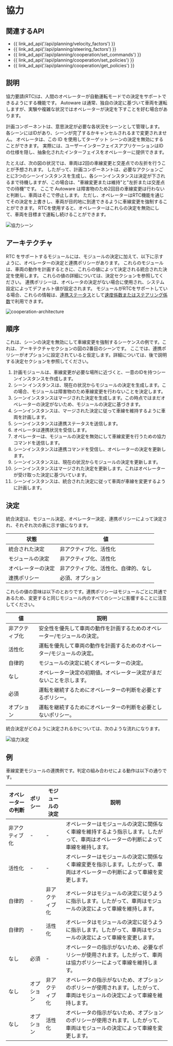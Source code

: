 # 協力

## 関連するAPI

- {{ link_ad_api('/api/planning/velocity_factors') }}
- {{ link_ad_api('/api/planning/steering_factors') }}
- {{ link_ad_api('/api/planning/cooperation/set_commands') }}
- {{ link_ad_api('/api/planning/cooperation/set_policies') }}
- {{ link_ad_api('/api/planning/cooperation/get_policies') }}

## 説明

協力要請(RTC)は、人間のオペレーターが自動運転モードでの決定をサポートできるようにする機能です。
Autoware は通常、独自の決定に基づいて車両を運転しますが、実験や複雑な状況ではオペレーターが決定を下すことを好む場合があります。

計画コンポーネントは、意思決定が必要な各状況をシーンとして管理します。
各シーンにはIDがあり、シーンが完了するかキャンセルされるまで変更されません。
オペレータは、この ID を使用してターゲット シーンの決定を無効にすることができます。
実際には、ユーザーインターフェイスアプリケーションはIDの仕様を隠し、抽象化されたインターフェイスをオペレーターに提供できます。

たとえば、次の図の状況では、車両は2回の車線変更と交差点での左折を行うことが予想されます。
したがって、計画コンポーネントは、必要なアクションごとに3つのシーンインスタンスを生成し、各シーンインスタンスは決定が下されるまで待機しますが、この場合は、"車線変更または維持"と"左折または交差点での待機"です。
ここで Autoware は障害物のため2回目の車線変更は行わないと判断し、車両はそこで停止します。
ただし、オペレーターはRTC機能を通じてその決定を上書きし、車両が目的地に到達できるように車線変更を強制することができます。
RTCを使用すると、オペレーターはこれらの決定を無効にして、車両を目標まで運転し続けることができます。

![協力シーン](./cooperation/scenes.drawio.svg)

## アーキテクチャ

RTC をサポートするモジュールには、モジュールの決定に加えて、以下に示すように、オペレーターの決定と連携ポリシーがあります。
これらのモジュールは、車両の動作を計画するときに、これらの値によって決定される統合された決定を使用します。
これらの値の詳細については、決定セクションを参照してください。
連携ポリシーは、オペレータの決定がない場合に使用され、システム設定によってデフォルト値が設定されます。
モジュールがRTCをサポートしている場合、これらの情報は、[連携ステータス](../types/autoware_adapi_v1_msgs/msg/CooperationStatus.md)として[速度係数またはステアリング係数](./planning-factors.md)で利用できます。

![cooperation-architecture](./cooperation/architecture.drawio.svg)

## 順序

これは、シーンの決定を無効にして車線変更を強制するシーケンスの例です。これは、アーキテクチャセクションの図の2番目のシーンです。
ここでは、連携ポリシーがオプションに設定されていると仮定します。詳細については、後で説明する決定セクションを参照してください。

1. 計画モジュールは、車線変更が必要な場所に近づくと、一意のIDを持つシーンインスタンスを作成します。
2. シーン インスタンスは、現在の状況からモジュールの決定を生成します。この場合、モジュールは障害物のため車線変更を行わないことを決定します。
3. シーンインスタンスはマージされた決定を生成します。この時点ではまだオペレーターの決定がないため、モジュールの決定に基づきます。
4. シーンインスタンスは、マージされた決定に従って車線を維持するように車両を計画します。
5. シーンインスタンスは連携ステータスを送信します。
6. オペレータは連携状況を受信します。
7. オペレーターは、モジュールの決定を無効にして車線変更を行うための協力コマンドを送信します。
8. シーンインスタンスは連携コマンドを受信し、オペレーターの決定を更新します。
9. シーンインスタンスは、現在の状況からモジュールの決定を更新します。
10. シーンインスタンスはマージされた決定を更新します。これはオペレーターが受け取った決定に基づいています。
11. シーンインスタンスは、統合された決定に従って車両が車線を変更するように計画します。

## 決定

統合決定は、モジュール決定、オペレーター決定、連携ポリシーによって決定され、それぞれ次の表に示す値になります。

| 状態             | 値                                 |
| ------------------ | -------------------------------------- |
| 統合された決定    | 非アクティブ化、活性化                   |
| モジュールの決定    | 非アクティブ化、活性化                   |
| オペレーターの決定  | 非アクティブ化、活性化、自律的、なし |
| 連携ポリシー | 必須、オプション                     |

これらの値の意味は以下のとおりです。連携ポリシーはモジュールごとに共通であるため、変更すると同じモジュール内のすべてのシーンに影響することに注意してください。

| 値      | 説明                                                                                |
| ---------- | ------------------------------------------------------------------------------------------ |
| 非アクティブ化 | 安全性を優先して車両の動作を計画するためのオペレーター/モジュールの決定。              |
| 活性化   | 運転を優先して車両の動作を計画するためのオペレーター/モジュールの決定。             |
| 自律的 | モジュールの決定に続くオペレーターの決定。                                     |
| なし       | オペレーター決定の初期値。オペレーター決定がまだないことを示します。 |
| 必須   | 運転を継続するためにオペレーターの判断を必要とするポリシー。                          |
| オプション   | 運転を継続するためにオペレーターの判断を必要としないポリシー。                  |

統合決定がどのように決定されるかについては、次のような流れになります。

![協力決定](./cooperation/decisions.drawio.svg)

## 例

車線変更モジュールの連携例です。判定の組み合わせによる動作は以下の通りです。

| オペレーターの判断 | ポリシー   | モジュールの決定 | 説明                                                                                                                     |
| ----------------- | -------- | --------------- | ------------------------------------------------------------------------------------------------------------------------------- |
| 非アクティブ化        | -        | -               | オペレーターはモジュールの決定に関係なく車線を維持するよう指示します。したがって、車両はオペレーターの判断によって車線を維持します。     |
| 活性化          | -        | -               | オペレーターはモジュールの決定に関係なく車線変更を指示します。したがって、車両はオペレーターの判断によって車線を変更します。 |
| 自律的        | -        | 非アクティブ化      | オペレータはモジュールの決定に従うように指示します。したがって、車両はモジュールの決定によって車線を維持します。                     |
| 自律的        | -        | 活性化        | オペレータはモジュールの決定に従うように指示します。したがって、車両はモジュールの決定によって車線を変更します。                   |
| なし              | 必須 | -               | オペレーターの指示がないため、必要なポリシーが使用されます。したがって、車両は協力ポリシーによって車線を維持します。           |
| なし              | オプション | 非アクティブ化      | オペレータの指示がないため、オプションのポリシーが使用されます。したがって、車両はモジュールの決定によって車線を維持します。              |
| なし              | オプション | 活性化        | オペレータの指示がないため、オプションのポリシーが使用されます。したがって、車両はモジュールの決定によって車線を変更します。             |
